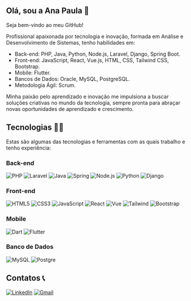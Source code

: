 ## Olá, sou a Ana Paula 👋

Seja bem-vindo ao meu GitHub! 

Profissional apaixonada por tecnologia e inovação, formada em Análise e Desenvolvimento de Sistemas, tenho habilidades em:

- Back-end: PHP, Java, Python, Node.js, Laravel, Django, Spring Boot.
- Front-end: JavaScript, React, Vue.js, HTML, CSS, Tailwind CSS, Bootstrap.
-  Mobile: Flutter.
-  Bancos de Dados: Oracle, MySQL, PostgreSQL.
-  Metodologia Ágil: Scrum.

Minha paixão pelo aprendizado e inovação me impulsiona a buscar soluções criativas no mundo da tecnologia, sempre pronta para abraçar novas oportunidades de aprendizado e crescimento.

## Tecnologias 👩‍💻

Estas são algumas das tecnologias e ferramentas com as quais trabalho e tenho experiência:

### **Back-end**

![PHP](https://img.shields.io/badge/PHP-777BB4?style=for-square&logo=spring&logoColor=white)
![Laravel](https://img.shields.io/badge/Laravel-FF2D20?style=for-square&logo=spring&logo=laravel&logoColor=white)
![Java](https://img.shields.io/badge/-Java-007396?style=for-square&logo=java)
![Spring](https://img.shields.io/badge/-Spring-6DB33F?style=for-square&logo=spring&logoColor=white)
![Node.js](https://img.shields.io/badge/Node.js-43853D?style=for-square&logo=node.js&logoColor=white)
![Python](https://img.shields.io/badge/Python-14354C?style=for-square&logo=spring&logoColor=white)
![Django](https://img.shields.io/badge/Django-092E20?style=for-square&logo=django&logoColor=white)

### **Front-end**

![HTML5](https://img.shields.io/badge/-HTML5-E34F26?style=for-square&logo=html5&logoColor=white)
![CSS3](https://img.shields.io/badge/-CSS3-1572B6?style=for-square&logo=css3)
![JavaScript](https://img.shields.io/badge/-JavaScript-black?style=for-square&logo=javascript)
![React](https://img.shields.io/badge/React-20232A?style=-square&logo=react&logoColor=61DAFB&logoColor=white)
![Vue](https://img.shields.io/badge/Vue.js-35495E?style=-square&logo=vue.js&logoColor=4FC08D&logoColor=white)
![Tailwind](https://img.shields.io/badge/Tailwind_CSS-38B2AC?style=-square&logo=tailwind-css&logoColor=white&logoColor=white)
![Bootstrap](https://img.shields.io/badge/Bootstrap-563D7C?style=-square&logo=bootstrap&logoColor=white&logoColor=white)

### **Mobile**

![Dart](https://img.shields.io/badge/Dart-0175C2?style=for-square&logo=dart&logoColor=white)
![Flutter](https://img.shields.io/badge/Flutter-02569B?style=for-square&logo=flutter&logoColor=white)


### **Banco de Dados**

![MySQL](https://img.shields.io/badge/MySQL-00000F?style=for-square&logo=spring&logoColor=white)
![Postgre](https://img.shields.io/badge/PostgreSQL-316192?style=-square&logo=postgresql&logoColor=white)

## Contatos 📞 

<a href="https:/www.linkedin.com/in/ana-paula-gomes-guimaraes" target="_blank"><img src="https://img.shields.io/badge/-LinkedIn-%230077B5?style=for-the-badge&logo=linkedin&logoColor=white" alt="LinkedIn"></a>
<a href="mailto:anaapgg19@gmail.com" target="_blank"><img src="https://img.shields.io/badge/-Gmail-%23333?style=for-the-badge&logo=gmail&logoColor=white" alt="Gmail"></a>
